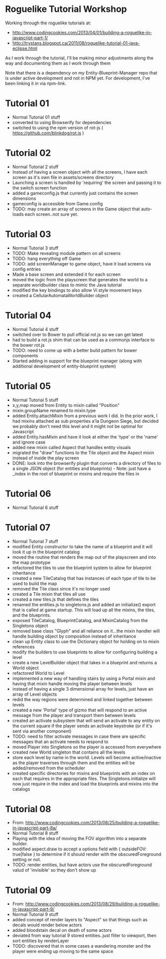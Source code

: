 Roguelike Tutorial Workshop
===============

Working through the roguelike tutorials at:
* http://www.codingcookies.com/2013/04/01/building-a-roguelike-in-javascript-part-1/
* http://trystans.blogspot.ca/2011/08/roguelike-tutorial-01-java-eclipse.html

As I work through the tutorial, I'll be making minor adjustments along the way and documenting them as I work through them

Note that there is a dependency on my Entity-Blueprint-Manager repo that is under active development and not in NPM yet.  For development, I've been linking it in via npm-link.

Tutorial 01
====
* Normal Tutorial 01 stuff
* converted to using Browserify for dependencies
* switched to using the npm version of rot-js ( https://github.com/blinkdog/rot.js )

Tutorial 02
====
* Normal Tutorial 2 stuff
* Instead of having a screen object with all the screens, I have each screen as it's own file in assets/screens directory
* Launching a screen is handled by 'requiring' the screen and passing it to the switch screen function
* added a gameconfig.js that currently just contains the screen dimensions
* gameconfig is accessible from Game.config
* TODO: may create an array of screens in the Game object that auto-loads each screen..not sure yet.

Tutorial 03
====
* Normal Tutorial 3 stuff
* TODO: Make revealing module pattern on all screens
* TODO: hang everything off Game
* TODO: add screenManager to game object, have it load screens via config entries
* Made a base screen and extended it for each screen
* moved the logic from the playscreen that generates the world to a separate worldbuilder class to mimic the Java tutorial
* modified the key bindings to also allow Vi style movement keys
* created a CellularAutomataWorldBuilder object

Tutorial 04
====
* Normal Tutorial 4 stuff
* switched over to Bower to pull official rot.js so we can get latest
* had to build a rot.js shim that can be used as a commonjs interface to the bower rot.js
* TODO: need to come up with a better build pattern for bower components
* Started adding in support for the blueprint manager (along with additional development of entity-blueprint system)

Tutorial 05
===
* Normal Tutorial 5 stuff
* x,y,map moved from Entity to mixin called "Position"
* mixin.groupName renamed to mixin.type
* added Entity.attachMixin from a previous work I did.  In the prior work, I had mixins attached as sub properties a'la Dungeon Siege, but decided we probably don't need this level and it might not be optimal for Javascript
* added Entity.hasMixin and have it look at either the 'type' or the 'name' and ignore case
* added new mixin called Aspect that handles entity visuals
* migrated the "draw" functions to the Tile object and the Aspect mixin instead of inside the play screen
* DONE: look into the browserify plugin that converts a directory of files to a single JSON object (for entities and blueprints) - Note: just have a _index in the root of blueprint or mixins and require the files in


Tutorial 06
===
* Normal Tutorial 6 stuff

Tutorial 07
===
* Normal Tutorial 7 stuff
* modified Entity constructor to take the name of a blueprint and it will look it up in the blueprint catalog
* moved the routine that renders the map out of the playscreen and into the map prototype
* refactored the tiles to use the blueprint system to allow for blueprint inheritance
* created a new TileCatalog that has instances of each type of tile to be used to build the map
* removed the Tile class since it's no longer used
* created a Tile mixin that tiles all use
* created a new tiles.js that defines the tiles
* renamed the entities.js to singletons.js and added an initialize() export that is called at game startup.  This will load up all the mixins, the tiles, and the blueprints.
* exposed TileCatalog, BlueprintCatalog, and MixinCatalog from the Singletons object
* removed base class "Glyph" and all reliance on it...the mixin handler will handle building object by composition instead of inheritance
* clean up Entity class to use the Dictionary object for holding on to mixin references
* modify the builders to use blueprints to allow for configuring building a level
* create a new LevelBuilder object that takes in a blueprint and returns a World object
* refactored World to Level
* implemented a new way of handling stairs by using a Portal mixin and having that mixin handle moving the player between levels
* instead of having a single 3 dimensional array for levels, just have an array of Level objects
* redid the way regions were determined and linked together between levels
* created a new 'Portal' type of gizmo that will respond to an active message from the player and transport them between levels
* created an activate subsystem that will send an activate to any entity on the current square if the player sends an activate keystroke (or if it's sent via another component)
* TODO: need to filter activate messages in case there are specific messages that an activate needs to respond to
* moved Player into Singletons so the player is accessed from everywhere
* created new World singleton that contains all the levels
* store each level by name in the world.  Levels will become active/inactive as the player traverses through them and the entities will be added/removed from the scheduler
* created specific directories for mixins and blueprints with an index on each that requires in the appropriate files.  The Singletons.initialize will now just require in the index and load the blueprints and mixins into the catalogs

Tutorial 08 
====
* From: http://www.codingcookies.com/2013/08/25/building-a-roguelike-in-javascript-part-8a/
* Normal Tutorial 8 stuff
* Playing with the idea of moving the FOV algorithm into a separate builder.
* modified aspect.draw to accept a options field with { outsideFOV: true|false } to determine if it should render with the obscuredForeground setting or not.
* TODO: render entities, but have actors use the obscuredForeground valud of 'invisible' so they don't show up

Tutorial 09
====
* From: http://www.codingcookies.com/2013/08/29/building-a-roguelike-in-javascript-part-9/
* Normal Tutorial 9 stuff
* added concept of render layers to "Aspect" so that things such as decals would render below actors
* added bloodstain decal on death of some actors
* deviated from way tutorial 9 stored entities..just filter to viewport, then sort entities by renderLayer
* TODO: discovered that in some cases a wandering monster and the player were ending up moving to the same space
